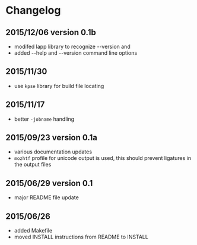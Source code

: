 # Changelog

## 2015/12/06 version 0.1b

- modifed lapp library to recognize --version and 
- added --help and --version command line options

## 2015/11/30

- use `kpse` library for build file locating

## 2015/11/17

- better `-jobname` handling

## 2015/09/23 version 0.1a

- various documentation updates
- `mozhtf` profile for unicode output is used, this should prevent ligatures in the output files

## 2015/06/29 version 0.1

- major README file update


## 2015/06/26

- added Makefile
- moved INSTALL instructions from README to INSTALL
 
